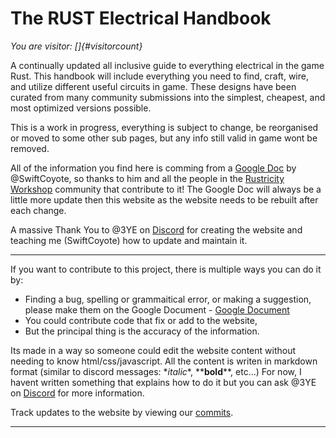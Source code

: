 # The RUST Electrical Handbook

*You are visitor: []{#visitorcount}*

A continually updated all inclusive guide to everything electrical in the game Rust. This handbook will include everything you need to find, craft, wire, and utilize different useful circuits in game. These designs have been curated from many community submissions into the simplest, cheapest, and most optimized versions possible.

This is a work in progress, everything is subject to change,
be reorganised or moved to some other sub pages,
but any info still valid in game wont be removed.

All of the information you find here is comming from a [Google Doc](
https://docs.google.com/document/d/19hr2dKtooN_YDF7TUsTdpLGadEEy9iyEFp12wbPnIas/edit?usp=sharing
) by @SwiftCoyote,
so thanks to him and all the people in the [Rustricity Workshop](https://discord.gg/emB98hrupy)
community that contribute to it! The Google Doc will always be a little more update then this website as the website needs to be rebuilt after each change.   

A massive Thank You to @3YE on [Discord](https://discord.rustrician.io/) for creating the website and
teaching me (SwiftCoyote) how to update and maintain it. 



---

If you want to contribute to this project, there is multiple ways you can do
it by:  

-  Finding a bug, spelling or grammaitical error, or making a suggestion,
please make them on the Google Document - [Google Document](https://docs.google.com/document/d/19hr2dKtooN_YDF7TUsTdpLGadEEy9iyEFp12wbPnIas/edit?usp=sharing)  
- You could contribute code that fix or add to the website,
- But the principal thing is the accuracy of the information.  

Its made in a way so someone could edit the website content without needing
to know html/css/javascript. All the content is writen in markdown format
(similar to discord messages: \**italic*\*, \*\***bold**\*\*, etc...)
For now, I havent written something that explains how to do it but you can
ask @3YE on [Discord](https://discord.gg/emB98hrupy) for more information.

Track updates to the website by viewing our [commits](https://github.com/atrosekta/rust-electrical-wiki/commits/master).

---

